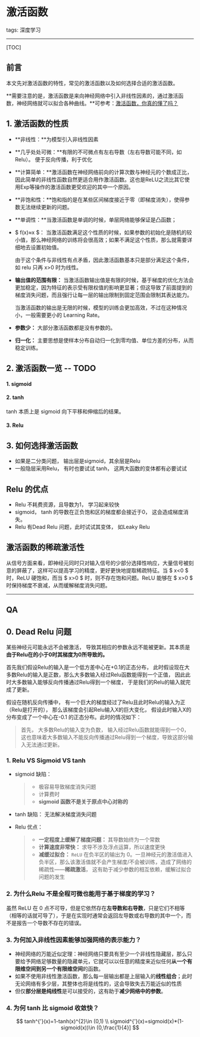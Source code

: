 # 激活函数

tags: 深度学习

---

[TOC]

## 前言

本文先对激活函数的特性，常见的激活函数以及如何选择合适的激活函数。

**需要注意的是，激活函数是来向神经网络中引入非线性因素的，通过激活函数，神经网络就可以拟合各种曲线。**可参考：[激活函数，你真的懂了吗？](https://zhuanlan.zhihu.com/p/44398148)

## 1. 激活函数的性质

- **非线性：**为模型引入非线性因素

- **几乎处处可微：**有限的不可微点有左右导数（左右导数可能不同，如Relu）。 便于反向传播，利于优化

- **计算简单：**激活函数在神经网络前向的计算次数与神经元的个数成正比，因此简单的非线性函数自然更适合用作激活函数。这也是ReLU之流比其它使用Exp等操作的激活函数更受欢迎的其中一个原因。

- **非饱和性：**饱和指的是在某些区间梯度接近于零（即梯度消失），使得参数无法继续更新的问题。

- **单调性：**当激活函数是单调的时候，单层网络能够保证是凸函数；

- $ f(x)≈x $： 当激活函数满足这个性质的时候，如果参数的初始化是随机的较小值，那么神经网络的训练将会很高效；如果不满足这个性质，那么就需要详细地去设置初始值。 

  由于这个条件与非线性有点矛盾，因此激活函数基本只是部分满足这个条件，如 relu 只再 x>0 时为线性。

- **输出值的范围有限：** 当激活函数输出值是有限的时候，基于梯度的优化方法会更加稳定，因为特征的表示受有限权值的影响更显著；但这导致了前面提到的梯度消失问题，而且强行让每一层的输出限制到固定范围会限制其表达能力。

  当激活函数的输出是无限的时候，模型的训练会更加高效，不过在这种情况小，一般需要更小的 Learning Rate。

- **参数少：** 大部分激活函数都是没有参数的。

- **归一化：** 主要思想是使样本分布自动归一化到零均值、单位方差的分布，从而稳定训练。

## 2. 激活函数一览 -- TODO

#### 1. sigmoid



#### 2. tanh

tanh 本质上是 sigmoid 向下平移和伸缩后的结果。



#### 3. Relu





## 3. 如何选择激活函数

- 如果是二分类问题， 输出层是sigmoid，其余层是Relu
- 一般隐层采用Relu， 有时也要试试 tanh， 这两大函数的变体都有必要试试

## Relu 的优点

- Relu 不耗费资源，且导数为1， 学习起来较快
- sigmoid， tanh 的导数在正负饱和区的梯度都会接近于0， 这会造成梯度消失。
- Relu 有Dead Relu 问题，此时试试其变体， 如Leaky Relu

## 激活函数的稀疏激活性

从信号方面来看，即神经元同时只对输入信号的少部分选择性响应，大量信号被刻意的屏蔽了，这样可以提高学习的精度，更好更快地提取稀疏特征。当 $ x<0 $ 时，ReLU 硬饱和，而当 $ x>0 $ 时，则不存在饱和问题。ReLU 能够在 $ x>0 $ 时保持梯度不衰减，从而缓解梯度消失问题。



---

## QA

## 0. Dead Relu 问题

某些神经元可能永远不会被激活， 导致其相应的参数永远不能被更新。其本质是**由于Relu在的小于0时其梯度为0所导致的。**

首先我们假设Relu的输入是一个低方差中心在+0.1的正态分布， 此时假设现在大多数Relu的输入是正数，那么大多数输入经过Relu函数能得到一个正值， 因此此时大多数输入能够反向传播通过Relu得到一个梯度， 于是我们的Relu的输入就完成了更新。

假设在随机反向传播中， 有一个巨大的梯度经过了Relu且此时Relu的输入为正（Relu是打开的）， 那么该梯度会引起Relu输入X的巨大变化， 假设此时输入X的分布变成了一个中心在-0.1 的正态分布。此时的情况如下：

> 首先， 大多数Relu的输入变为负数， 输入经过Relu函数就能得到一个0， 这也意味着大多数输入不能反向传播通过Relu得到一个梯度，导致这部分输入无法通过更新。

### 1. Relu VS Sigmoid VS tanh

- sigmoid 缺陷：

  > - 极容易导致梯度消失问题
  > - 计算费时
  > - **sigmoid 函数不是关于原点中心对称的**

- tanh 缺陷： 无法解决梯度消失问题

- Relu 优点：

  > - **一定程度上缓解了梯度问题：** 其导数始终为一个常数
  > - **计算速度非常快：** 求导不涉及浮点运算，所以速度更快
  > - **减缓过拟合：** `ReLU` 在负半区的输出为 0。一旦神经元的激活值进入负半区，那么该激活值就不会产生梯度/不会被训练，造成了网络的稀疏性——**稀疏激活**， 这有助于减少参数的相互依赖，缓解过拟合问题的发生

### 2. 为什么Relu 不是全程可微也能用于基于梯度的学习？

虽然 ReLU 在 0 点不可导，但是它依然存在**左导数和右导数**，只是它们不相等（相等的话就可导了），于是在实现时通常会返回左导数或右导数的其中一个，而不是报告一个导数不存在的错误。

### 3. 为何加入非线性因素能够加强网络的表示能力？

- 神经网络的万能近似定理：神经网络只要具有至少一个非线性隐藏层，那么只要给予网络足够数量的隐藏单元，它就可以以任意的精度来近似任何**从一个有限维空间到另一个有限维空间**的函数。
- 如果不使用非线性激活函数，那么每一层输出都是上层输入的**线性组合**；此时无论网络有多少层，其整体也将是线性的，这会导致失去万能近似的性质
- 但仅**部分层是纯线性**是可以接受的，这有助于**减少网络中的参数**。

### 4. 为何 tanh 比 sigmoid 收敛快？

$$
tanh^{'}(x)=1-tanh(x)^{2}\in (0,1) \\
sigmoid^{'}(x)=sigmoid(x)*(1-sigmoid(x))\in (0,\frac{1}{4}]
$$

